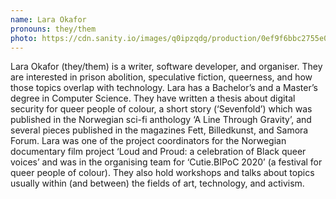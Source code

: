 ```yaml
---
name: Lara Okafor
pronouns: they/them
photo: https://cdn.sanity.io/images/q0ipzqdg/production/0ef9f6bbc2755e0500c11de374c0caa9cc4e3e44-724x1080.png
---
```


Lara Okafor (they/them) is a writer, software developer, and organiser. They are interested in prison abolition, speculative fiction, queerness, and how those topics overlap with technology. Lara has a Bachelor’s and a Master’s degree in Computer Science. They have written a thesis about digital security for queer people of colour, a short story (‘Sevenfold’) which was published in the Norwegian sci-fi anthology ‘A Line Through Gravity’, and several pieces published in the magazines Fett, Billedkunst, and Samora Forum. Lara was one of the project coordinators for the Norwegian documentary film project ‘Loud and Proud: a celebration of Black queer voices’ and was in the organising team for ‘Cutie.BIPoC 2020’ (a festival for queer people of colour). They also hold workshops and talks about topics usually within (and between) the fields of art, technology, and activism.
